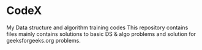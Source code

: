 # CodeX
My Data structure and algorithm training codes
This repository contains files mainly contains solutions to basic DS & algo problems and solution for geeksforgeeks.org problems.
